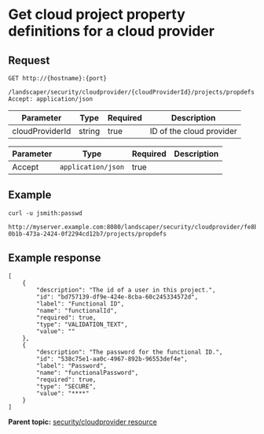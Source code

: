 # Get cloud project property definitions for a cloud provider

## Request

```
GET http://{hostname}:{port}
  /landscaper/security/cloudprovider/{cloudProviderId}/projects/propdefs
Accept: application/json

```

|Parameter|Type|Required|Description|
|---------|----|--------|-----------|
|cloudProviderId|string|true|ID of the cloud provider|

|Parameter|Type|Required|Description|
|---------|----|--------|-----------|
|Accept|`application/json`|true| |

## Example

```
curl -u jsmith:passwd 
  http://myserver.example.com:8080/landscaper/security/cloudprovider/fe8b22b5-0b1b-473a-2424-0f2294cd12b7/projects/propdefs
```

## Example response

```
[
    {
        "description": "The id of a user in this project.",
        "id": "bd757139-df9e-424e-8cba-60c245334572d",
        "label": "Functional ID",
        "name": "functionalId",
        "required": true,
        "type": "VALIDATION_TEXT",
        "value": ""
    },
    {
        "description": "The password for the functional ID.",
        "id": "538c75e1-aa0c-4967-892b-96553def4e",
        "label": "Password",
        "name": "functionalPassword",
        "required": true,
        "type": "SECURE",
        "value": "****"
    }
]
```

**Parent topic:** [security/cloudprovider resource](../../com.edt.api.doc/topics/security_cloudprovider_.md)

